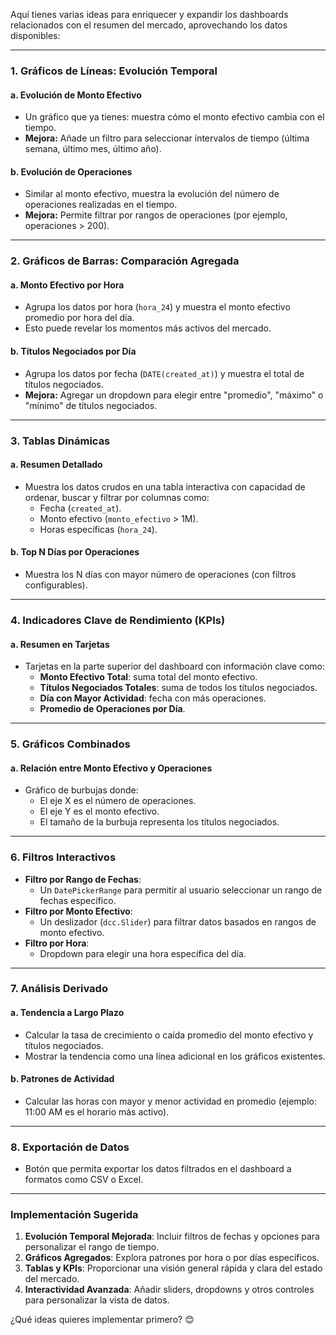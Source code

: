 Aquí tienes varias ideas para enriquecer y expandir los dashboards relacionados con el resumen del mercado, aprovechando los datos disponibles:

---

### **1. Gráficos de Líneas: Evolución Temporal**
#### a. **Evolución de Monto Efectivo**
- Un gráfico que ya tienes: muestra cómo el monto efectivo cambia con el tiempo.
- **Mejora:** Añade un filtro para seleccionar intervalos de tiempo (última semana, último mes, último año).

#### b. **Evolución de Operaciones**
- Similar al monto efectivo, muestra la evolución del número de operaciones realizadas en el tiempo.
- **Mejora:** Permite filtrar por rangos de operaciones (por ejemplo, operaciones > 200).

---

### **2. Gráficos de Barras: Comparación Agregada**
#### a. **Monto Efectivo por Hora**
- Agrupa los datos por hora (`hora_24`) y muestra el monto efectivo promedio por hora del día.
- Esto puede revelar los momentos más activos del mercado.

#### b. **Títulos Negociados por Día**
- Agrupa los datos por fecha (`DATE(created_at)`) y muestra el total de títulos negociados.
- **Mejora:** Agregar un dropdown para elegir entre "promedio", "máximo" o "mínimo" de títulos negociados.

---

### **3. Tablas Dinámicas**
#### a. **Resumen Detallado**
- Muestra los datos crudos en una tabla interactiva con capacidad de ordenar, buscar y filtrar por columnas como:
  - Fecha (`created_at`).
  - Monto efectivo (`monto_efectivo` > 1M).
  - Horas específicas (`hora_24`).

#### b. **Top N Días por Operaciones**
- Muestra los N días con mayor número de operaciones (con filtros configurables).

---

### **4. Indicadores Clave de Rendimiento (KPIs)**
#### a. **Resumen en Tarjetas**
- Tarjetas en la parte superior del dashboard con información clave como:
  - **Monto Efectivo Total**: suma total del monto efectivo.
  - **Títulos Negociados Totales**: suma de todos los títulos negociados.
  - **Día con Mayor Actividad**: fecha con más operaciones.
  - **Promedio de Operaciones por Día**.

---

### **5. Gráficos Combinados**
#### a. **Relación entre Monto Efectivo y Operaciones**
- Gráfico de burbujas donde:
  - El eje X es el número de operaciones.
  - El eje Y es el monto efectivo.
  - El tamaño de la burbuja representa los títulos negociados.

---

### **6. Filtros Interactivos**
- **Filtro por Rango de Fechas**:
  - Un `DatePickerRange` para permitir al usuario seleccionar un rango de fechas específico.
- **Filtro por Monto Efectivo**:
  - Un deslizador (`dcc.Slider`) para filtrar datos basados en rangos de monto efectivo.
- **Filtro por Hora**:
  - Dropdown para elegir una hora específica del día.

---

### **7. Análisis Derivado**
#### a. **Tendencia a Largo Plazo**
- Calcular la tasa de crecimiento o caída promedio del monto efectivo y títulos negociados.
- Mostrar la tendencia como una línea adicional en los gráficos existentes.

#### b. **Patrones de Actividad**
- Calcular las horas con mayor y menor actividad en promedio (ejemplo: 11:00 AM es el horario más activo).

---

### **8. Exportación de Datos**
- Botón que permita exportar los datos filtrados en el dashboard a formatos como CSV o Excel.

---

### Implementación Sugerida
1. **Evolución Temporal Mejorada**: Incluir filtros de fechas y opciones para personalizar el rango de tiempo.
2. **Gráficos Agregados**: Explora patrones por hora o por días específicos.
3. **Tablas y KPIs**: Proporcionar una visión general rápida y clara del estado del mercado.
4. **Interactividad Avanzada**: Añadir sliders, dropdowns y otros controles para personalizar la vista de datos.

¿Qué ideas quieres implementar primero? 😊